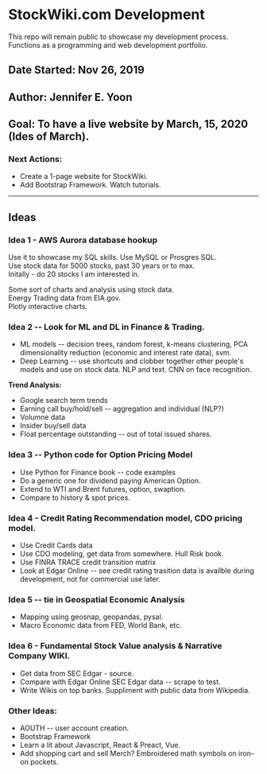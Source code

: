 # StockWiki.com Development     

This repo will remain public to showcase my development process.  Functions as a programming and web development portfolio.  

## Date Started: Nov 26, 2019  

## Author: Jennifer E. Yoon  

## Goal: To have a live website by March, 15, 2020 (Ides of March).


### Next Actions:  

 * Create a 1-page website for StockWiki.  
 * Add Bootstrap Framework. Watch tutorials.    

-----------------------------------------------------  

## Ideas  

###  Idea 1 - AWS Aurora database hookup  

Use it to showcase my SQL skills.  Use MySQL or Prosgres SQL.  
Use stock data for 5000 stocks, past 30 years or to max.  
Initally - do 20 stocks I am interested in.   

Some sort of charts and analysis using stock data.  
Energy Trading data from EIA.gov.  
Plotly interactive charts.  

### Idea 2 -- Look for ML and DL in Finance & Trading.  

 * ML models -- decision trees, random forest, k-means clustering, PCA dimensionality reduction (economic and interest rate data), svm. 
 * Deep Learning -- use shortcuts and clobber together other people's models and use on stock data. NLP and text. CNN on face recognition.  

**Trend Analysis:**
 * Google search term trends  
 * Earning call buy/hold/sell -- aggregation and individual  (NLP?)
 * Volumne data  
 * Insider buy/sell data  
 * Float percentage outstanding -- out of total issued shares.  
   
### Idea 3 -- Python code for Option Pricing Model  

 * Use Python for Finance book -- code examples  
 * Do a generic one for dividend paying American Option.  
 * Extend to WTI and Brent futures, option, swaption.  
 * Compare to history & spot prices.   
   
### Idea 4 - Credit Rating Recommendation model, CDO pricing model.    

 * Use Credit Cards data  
 * Use CDO modeling, get data from somewhere.  Hull Risk book.  
 * Use FINRA TRACE credit transition matrix  
 * Look at Edgar Online -- see credit rating trasition data is availble during development, not for commercial use later.  
 
### Idea 5 -- tie in Geospatial Economic Analysis  
 
 * Mapping using geosnap, geopandas, pysal.  
 * Macro Economic data from FED, World Bank, etc.  
 
 ### Idea 6 - Fundamental Stock Value analysis & Narrative Company WIKI.   
 
  * Get data from SEC Edgar - source.  
  * Compare with Edgar Online SEC Edgar data -- scrape to test.  
  * Write Wikis on top banks.  Suppliment with public data from Wikipedia.  

### Other Ideas:  

 * AOUTH -- user account creation.
 * Bootstrap Framework
 * Learn a lit about Javascript, React & Preact, Vue.  
 * Add shopping cart and sell Merch?  Embroidered math symbols on iron-on pockets.  

  
